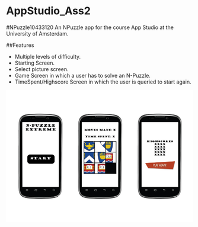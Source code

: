 AppStudio_Ass2
==============

#NPuzzle10433120
An NPuzzle app for the course App Studio at the University of Amsterdam.

##Features
* Multiple levels of difficulty.
* Starting Screen.
* Select picture screen.
* Game Screen in which a user has to solve an N-Puzzle.
* TimeSpent/Highscore Screen in which the user is queried to start again.

![Image of RawDesign](https://raw.githubusercontent.com/Snuggert/AppStudio_Ass2/master/design.jpg)

